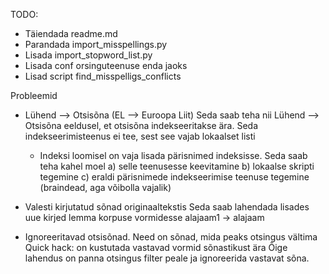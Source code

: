 TODO:
* Täiendada readme.md
* Parandada import_misspellings.py
* Lisada import_stopword_list.py
* Lisada conf orsinguteenuse enda jaoks
* Lisad script find_misspelligs_conflicts


Probleemid
* Lühend --> Otsisõna (EL --> Euroopa Liit)
  Seda saab teha nii Lühend --> Otsisõna eeldusel, et otsisõna indekseeritakse ära.
  Seda indekseerimisteenus ei tee, sest see vajab lokaalset listi
  * Indeksi loomisel on vaja lisada pärisnimed indeksisse. Seda saab teha kahel moel
    a) selle teenusesse keevitamine
    b) lokaalse skripti tegemine
    c) eraldi pärisnimede indekseerimise teenuse tegemine (braindead, aga võibolla vajalik)

* Valesti kirjutatud sõnad originaaltekstis
  Seda saab lahendada lisades uue kirjed lemma korpuse vormidesse alajaam1 -> alajaam

* Ignoreeritavad otsisõnad. Need on sõnad, mida peaks otsingus vältima
  Quick hack: on kustutada vastavad vormid sõnastikust ära
  Õige lahendus on panna otsingus filter peale ja ignoreerida vastavat sõna. 